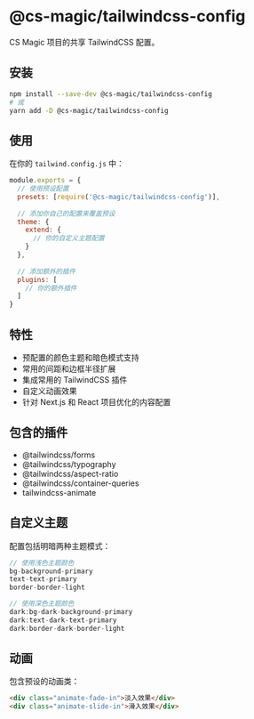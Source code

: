 # @cs-magic/tailwindcss-config

CS Magic 项目的共享 TailwindCSS 配置。

## 安装

```bash
npm install --save-dev @cs-magic/tailwindcss-config
# 或
yarn add -D @cs-magic/tailwindcss-config
```

## 使用

在你的 `tailwind.config.js` 中：

```js
module.exports = {
  // 使用预设配置
  presets: [require('@cs-magic/tailwindcss-config')],
  
  // 添加你自己的配置来覆盖预设
  theme: {
    extend: {
      // 你的自定义主题配置
    }
  },
  
  // 添加额外的插件
  plugins: [
    // 你的额外插件
  ]
}
```

## 特性

- 预配置的颜色主题和暗色模式支持
- 常用的间距和边框半径扩展
- 集成常用的 TailwindCSS 插件
- 自定义动画效果
- 针对 Next.js 和 React 项目优化的内容配置

## 包含的插件

- @tailwindcss/forms
- @tailwindcss/typography
- @tailwindcss/aspect-ratio
- @tailwindcss/container-queries
- tailwindcss-animate

## 自定义主题

配置包括明暗两种主题模式：

```js
// 使用浅色主题颜色
bg-background-primary
text-text-primary
border-border-light

// 使用深色主题颜色
dark:bg-dark-background-primary
dark:text-dark-text-primary
dark:border-dark-border-light
```

## 动画

包含预设的动画类：

```html
<div class="animate-fade-in">淡入效果</div>
<div class="animate-slide-in">滑入效果</div>
```